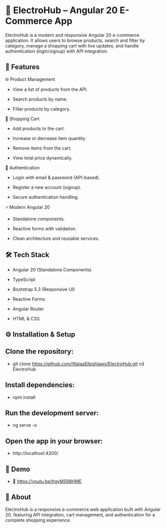 # 🛒 ElectroHub – Angular 20 E-Commerce App

ElectroHub is a modern and responsive Angular 20 e-commerce application. It allows users to browse products, search and filter by category, manage a shopping cart with live updates, and handle authentication (login/signup) with API integration.

## 🚀 Features
🌐 Product Management

- View a list of products from the API.

- Search products by name.

- Filter products by category.

🛒 Shopping Cart

- Add products to the cart.

- Increase or decrease item quantity.

- Remove items from the cart.

- View total price dynamically.

🔑 Authentication

- Login with email & password (API-based).

- Register a new account (signup).

- Secure authentication handling.

⚡ Modern Angular 20

- Standalone components.

- Reactive forms with validation.

- Clean architecture and reusable services.

## 🛠️ Tech Stack

- Angular 20 (Standalone Components)

- TypeScript

- Bootstrap 5.3 (Responsive UI)

- Reactive Forms

- Angular Router

- HTML & CSS

## ⚙️ Installation & Setup

## Clone the repository:

- git clone https://github.com/WalaaElbishlawy/ElectroHub.git
cd ElectroHub


## Install dependencies:

- npm install


## Run the development server:

- ng serve -o


## Open the app in your browser:

- http://localhost:4200/

## 🎥 Demo

- 🔗 https://youtu.be/tIgyM598HME

## 📌 About

ElectroHub is a responsive e-commerce web application built with Angular 20, featuring API integration, cart management, and authentication for a complete shopping experience.
